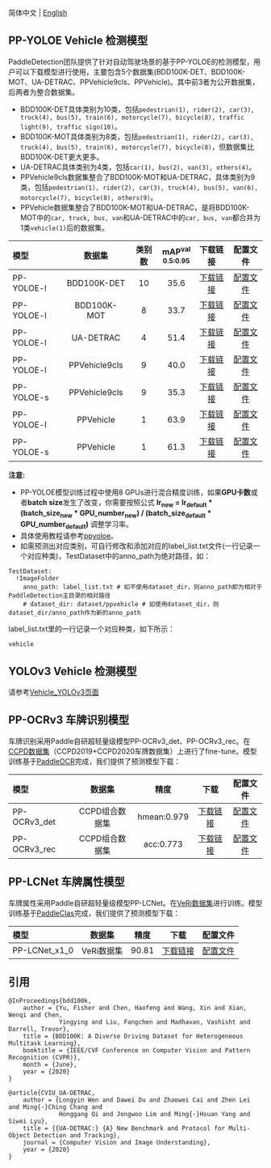 简体中文 | [English](README.md)

## PP-YOLOE Vehicle 检测模型

PaddleDetection团队提供了针对自动驾驶场景的基于PP-YOLOE的检测模型，用户可以下载模型进行使用，主要包含5个数据集(BDD100K-DET、BDD100K-MOT、UA-DETRAC、PPVehicle9cls、PPVehicle)。其中前3者为公开数据集，后两者为整合数据集。
- BDD100K-DET具体类别为10类，包括`pedestrian(1), rider(2), car(3), truck(4), bus(5), train(6), motorcycle(7), bicycle(8), traffic light(9), traffic sign(10)`。
- BDD100K-MOT具体类别为8类，包括`pedestrian(1), rider(2), car(3), truck(4), bus(5), train(6), motorcycle(7), bicycle(8)`，但数据集比BDD100K-DET更大更多。
- UA-DETRAC具体类别为4类，包括`car(1), bus(2), van(3), others(4)`。
- PPVehicle9cls数据集整合了BDD100K-MOT和UA-DETRAC，具体类别为9类，包括`pedestrian(1), rider(2), car(3), truck(4), bus(5), van(6), motorcycle(7), bicycle(8), others(9)`。
- PPVehicle数据集整合了BDD100K-MOT和UA-DETRAC，是将BDD100K-MOT中的`car, truck, bus, van`和UA-DETRAC中的`car, bus, van`都合并为1类`vehicle(1)`后的数据集。


|    模型   |       数据集     | 类别数  | mAP<sup>val<br>0.5:0.95 |  下载链接  | 配置文件 |
|:---------|:---------------:|:------:|:-----------------------:|:---------:| :-----: |
|PP-YOLOE-l|   BDD100K-DET   |   10   |  35.6 | [下载链接](https://paddledet.bj.bcebos.com/models/ppyoloe_crn_l_36e_bdd100kdet.pdparams) | [配置文件](./ppyoloe_crn_l_36e_bdd100kdet.yml) |
|PP-YOLOE-l|   BDD100K-MOT   |   8    |  33.7 | [下载链接](https://paddledet.bj.bcebos.com/models/ppyoloe_crn_l_36e_bdd100kmot.pdparams) | [配置文件](./ppyoloe_crn_l_36e_bdd100kmot.yml) |
|PP-YOLOE-l|   UA-DETRAC     |   4    |  51.4 | [下载链接](https://paddledet.bj.bcebos.com/models/ppyoloe_crn_l_36e_uadetrac.pdparams) | [配置文件](./ppyoloe_crn_l_36e_uadetrac.yml) |
|PP-YOLOE-l|   PPVehicle9cls |   9    |  40.0 | [下载链接](https://paddledet.bj.bcebos.com/models/mot_ppyoloe_l_36e_ppvehicle9cls.pdparams) | [配置文件](./mot_ppyoloe_l_36e_ppvehicle9cls.yml) |
|PP-YOLOE-s|   PPVehicle9cls |   9    |  35.3 | [下载链接](https://paddledet.bj.bcebos.com/models/mot_ppyoloe_s_36e_ppvehicle9cls.pdparams) | [配置文件](./mot_ppyoloe_s_36e_ppvehicle9cls.yml) |
|PP-YOLOE-l|   PPVehicle     |   1    |  63.9 | [下载链接](https://paddledet.bj.bcebos.com/models/mot_ppyoloe_l_36e_ppvehicle.pdparams) | [配置文件](./mot_ppyoloe_l_36e_ppvehicle.yml) |
|PP-YOLOE-s|   PPVehicle     |   1    |  61.3  | [下载链接](https://paddledet.bj.bcebos.com/models/mot_ppyoloe_s_36e_ppvehicle.pdparams) | [配置文件](./mot_ppyoloe_s_36e_ppvehicle.yml) |

**注意:**
- PP-YOLOE模型训练过程中使用8 GPUs进行混合精度训练，如果**GPU卡数**或者**batch size**发生了改变，你需要按照公式 **lr<sub>new</sub> = lr<sub>default</sub> * (batch_size<sub>new</sub> * GPU_number<sub>new</sub>) / (batch_size<sub>default</sub> * GPU_number<sub>default</sub>)** 调整学习率。
- 具体使用教程请参考[ppyoloe](../ppyoloe#getting-start)。
- 如需预测出对应类别，可自行修改和添加对应的label_list.txt文件(一行记录一个对应种类)，TestDataset中的anno_path为绝对路径，如：
```
TestDataset:
  !ImageFolder
    anno_path: label_list.txt # 如不使用dataset_dir，则anno_path即为相对于PaddleDetection主目录的相对路径
    # dataset_dir: dataset/ppvehicle # 如使用dataset_dir，则dataset_dir/anno_path作为新的anno_path
```
label_list.txt里的一行记录一个对应种类，如下所示：
```
vehicle
```

## YOLOv3 Vehicle 检测模型

请参考[Vehicle_YOLOv3页面](./vehicle_yolov3/README_cn.md)

## PP-OCRv3 车牌识别模型

车牌识别采用Paddle自研超轻量级模型PP-OCRv3_det、PP-OCRv3_rec。在[CCPD数据集](https://github.com/detectRecog/CCPD)（CCPD2019+CCPD2020车牌数据集）上进行了fine-tune。模型训练基于[PaddleOCR](https://github.com/PaddlePaddle/PaddleOCR/blob/release/2.6/applications/%E8%BD%BB%E9%87%8F%E7%BA%A7%E8%BD%A6%E7%89%8C%E8%AF%86%E5%88%AB.md)完成，我们提供了预测模型下载：

|    模型   |  数据集  | 精度 | 下载  | 配置文件 |
|:---------|:-------:|:------:| :----: | :------:|
| PP-OCRv3_det | CCPD组合数据集 |  hmean:0.979 |[下载链接](https://bj.bcebos.com/v1/paddledet/models/pipeline/ch_PP-OCRv3_det_infer.tar.gz) | [配置文件](https://github.com/PaddlePaddle/PaddleOCR/blob/dygraph/configs/det/ch_PP-OCRv3/ch_PP-OCRv3_det_cml.yml) |
| PP-OCRv3_rec | CCPD组合数据集 |  acc:0.773 |[下载链接](https://bj.bcebos.com/v1/paddledet/models/pipeline/ch_PP-OCRv3_rec_infer.tar.gz) | [配置文件](https://github.com/PaddlePaddle/PaddleOCR/blob/dygraph/configs/rec/PP-OCRv3/ch_PP-OCRv3_rec_distillation.yml) |

## PP-LCNet 车牌属性模型

车牌属性采用Paddle自研超轻量级模型PP-LCNet。在[VeRi数据集](https://www.v7labs.com/open-datasets/veri-dataset)进行训练。模型训练基于[PaddleClas](https://github.com/PaddlePaddle/PaddleClas/blob/release/2.4/docs/en/PULC/PULC_vehicle_attribute_en.md)完成，我们提供了预测模型下载：

|    模型   |  数据集  | 精度 | 下载  | 配置文件 |
|:---------|:-------:|:------:| :----: | :------:|
| PP-LCNet_x1_0 | VeRi数据集 |  90.81 |[下载链接](https://bj.bcebos.com/v1/paddledet/models/pipeline/vehicle_attribute_model.zip) | [配置文件](https://github.com/PaddlePaddle/PaddleClas/blob/release/2.4/ppcls/configs/PULC/vehicle_attribute/PPLCNet_x1_0.yaml) |


## 引用
```
@InProceedings{bdd100k,
    author = {Yu, Fisher and Chen, Haofeng and Wang, Xin and Xian, Wenqi and Chen,
              Yingying and Liu, Fangchen and Madhavan, Vashisht and Darrell, Trevor},
    title = {BDD100K: A Diverse Driving Dataset for Heterogeneous Multitask Learning},
    booktitle = {IEEE/CVF Conference on Computer Vision and Pattern Recognition (CVPR)},
    month = {June},
    year = {2020}
}

@article{CVIU_UA-DETRAC,
    author = {Longyin Wen and Dawei Du and Zhaowei Cai and Zhen Lei and Ming{-}Ching Chang and
              Honggang Qi and Jongwoo Lim and Ming{-}Hsuan Yang and Siwei Lyu},
    title = {{UA-DETRAC:} {A} New Benchmark and Protocol for Multi-Object Detection and Tracking},
    journal = {Computer Vision and Image Understanding},
    year = {2020}
}  
```
